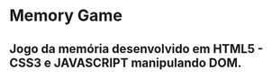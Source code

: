 # Memory Game
## Jogo da memória desenvolvido em HTML5 - CSS3 e JAVASCRIPT manipulando DOM.
#
##  


